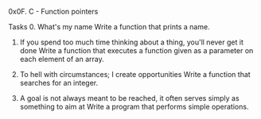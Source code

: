 0x0F. C - Function pointers

Tasks
0. What's my name
	Write a function that prints a name.

1. If you spend too much time thinking about a thing, you'll never get it done
	Write a function that executes a function given as a parameter on each element of an array.

2. To hell with circumstances; I create opportunities
	Write a function that searches for an integer.

3. A goal is not always meant to be reached, it often serves simply as something to aim at
	Write a program that performs simple operations.
